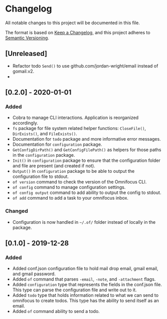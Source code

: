 # Changelog
All notable changes to this project will be documented in this file.

The format is based on [Keep a Changelog](https://keepachangelog.com/en/1.0.0/),
and this project adheres to [Semantic Versioning](https://semver.org/spec/v2.0.0.html).

## [Unreleased]
  * Refactor todo `Send()` to use github.com/jordan-wright/email instead of gomail.v2.
  * 

## [0.2.0] - 2020-01-01
### Added
 - Cobra to manage CLI interactions. Application is reorganized accordingly.
 - `fs` package for file system related helper functions: `CloseFile()`, `DirExists()`, and `FileExists()`.
 - Documentation for `todo` package and more informative error messages.
 - Documentation for `configuration` package.
 - `GetConfigDirPath()` and `GetConfigFilePath()` as helpers for those paths in the `configuration` package.
 - `Init()` in `configuration` package to ensure that the configuration folder and file are present (and created if not).
 - `Output()` in `configuration` package to be able to output the configuration file to stdout.
 - `of version` command to check the version of the Omnifocus CLI.
 - `of config` command to manage configuration settings.
 - `of config output` command to add ability to output the config to stdout.
 - `of add` command to add a task to your omnifocus inbox.
### Changed
 - Configuration is now handled in `~/.of/` folder instead
   of locally in the package.

## [0.1.0] - 2019-12-28
### Added
 - Added conf.json configuration file to hold mail drop email, gmail email, and gmail password.
 - Added `of` command that parses `-email`, `-note`, and `-attachment` flags.
 - Added `configuration` type that represents the fields in the conf.json file. This type
   can parse the configuration file and write out to it.
 - Added `todo` type that holds information related to what we can send to 
   omnifocus to create todos. This type has the ability to send itself as an email.
 - Added `of` command ability to send a todo.